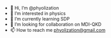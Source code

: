 - 👋 Hi, I’m @phyolization
- 👀 I’m interested in physics
- 🌱 I’m currently learning SDP
- 💞️ I’m looking for collaboration on MDI-QKD
- 📫 How to reach me phyolization@gmail.com

<!---
phyolization/phyolization is a ✨ special ✨ repository because its `README.md` (this file) appears on your GitHub profile.
You can click the Preview link to take a look at your changes.
--->
